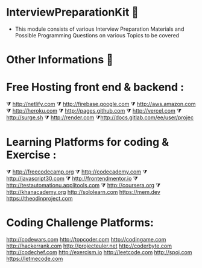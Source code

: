 # InterviewPreparationKit 🤩

- This module consists of various Interview Preparation Materials and Possible Programming Questions on various Topics to be covered

# Other Informations 🤩

# Free Hosting front end  & backend : 

⧩ http://netlify.com 
⧩ http://firebase.google.com
⧩ http://aws.amazon.com
⧩ http://heroku.com
⧩ http://pages.github.com
⧩ http://vercel.com
⧩ http://surge.sh
⧩ http://render.com
⧩http://docs.gitlab.com/ee/user/projec

# Learning Platforms for coding & Exercise :

⧩ http://freecodecamp.org
⧩ http://codecademy.com
⧩ http://javascript30.com
⧩ http://frontendmentor.io
⧩ http://testautomationu.applitools.com
⧩ http://coursera.org
⧩ http://khanacademy.org
http://sololearn.com
https://mem.dev
https://theodinproject.com

# Coding Challenge Platforms: 

http://codewars.com
http://topcoder.com
http://codingame.com
http://hackerrank.com
http://projecteuler.net
http://coderbyte.com
http://codechef.com
http://exercism.io
http://leetcode.com
http://spoj.com
https://letmecode.com
